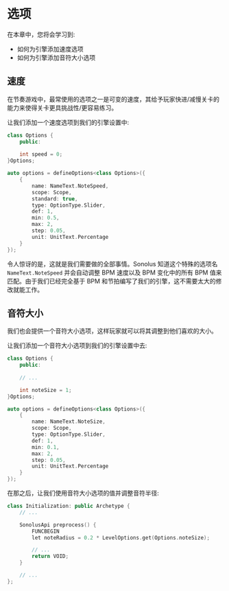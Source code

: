 # 选项

在本章中，您将会学习到:

- 如何为引擎添加速度选项
- 如何为引擎添加音符大小选项

## 速度

在节奏游戏中，最常使用的选项之一是可变的速度，其给予玩家快进/减慢关卡的能力来使得关卡更具挑战性/更容易练习。

让我们添加一个速度选项到我们的引擎设置中:

```cpp title='/engine/configurations/options.cpp'
class Options {
    public:
    
    int speed = 0;
}Options;

auto options = defineOptions<class Options>({
	{
        name: NameText.NoteSpeed,
        scope: Scope,
        standard: true,
        type: OptionType.Slider,
        def: 1,
        min: 0.5,
        max: 2,
        step: 0.05,
        unit: UnitText.Percentage
    }
});
```

令人惊讶的是，这就是我们需要做的全部事情。Sonolus 知道这个特殊的选项名 `NameText.NoteSpeed` 并会自动调整 BPM 速度以及  BPM 变化中的所有 BPM 值来匹配。由于我们已经完全基于 BPM 和节拍编写了我们的引擎，这不需要太大的修改就能工作。

## 音符大小

我们也会提供一个音符大小选项，这样玩家就可以将其调整到他们喜欢的大小。

让我们添加一个音符大小选项到我们的引擎设置中去:

```cpp title='/engine/configurations/options.cpp'
class Options {
    public:
    
    // ...

    int noteSize = 1;
}Options;

auto options = defineOptions<class Options>({
	{
        name: NameText.NoteSize,
        scope: Scope,
        type: OptionType.Slider,
        def: 1,
        min: 0.1,
        max: 2,
        step: 0.05,
        unit: UnitText.Percentage
    }
});
```

在那之后，让我们使用音符大小选项的值并调整音符半径:

```cpp title='/engine/play/Initialization.cpp'
class Initialization: public Archetype {
    // ...

    SonolusApi preprocess() {
        FUNCBEGIN
        let noteRadius = 0.2 * LevelOptions.get(Options.noteSize);

        // ...
        return VOID;
    }

    // ...
};
```